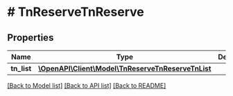 # # TnReserveTnReserve

## Properties

Name | Type | Description | Notes
------------ | ------------- | ------------- | -------------
**tn_list** | [**\OpenAPI\Client\Model\TnReserveTnReserveTnList**](TnReserveTnReserveTnList.md) |  |

[[Back to Model list]](../../README.md#models) [[Back to API list]](../../README.md#endpoints) [[Back to README]](../../README.md)
